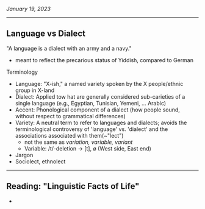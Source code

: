 *January 19, 2023*

---

## Language vs Dialect

"A language is a dialect with an army and a navy."
- meant to reflect the precarious status of Yiddish, compared to German

Terminology
- Language: "X-ish," a named variety spoken by the X people/ethnic group in X-land
- Dialect: Applied tow hat are generally considered sub-carieties of a single language (e.g., Egyptian, Tunisian, Yemeni, … Arabic)
- Accent: Phonological component of a dialect (how people sound, without respect to grammatical differences)
- Variety: A neutral term to refer to languages and dialects; avoids the terminological controversy of 'language' vs. 'dialect' and the associations associated with them(~"lect")
	- not the same as *variation, variable, variant*
	- Variable: /t/-deletion -> [t], ø (West side, East end)
- Jargon
- Sociolect, ethnolect

---

## Reading: "Linguistic Facts of Life"

- 